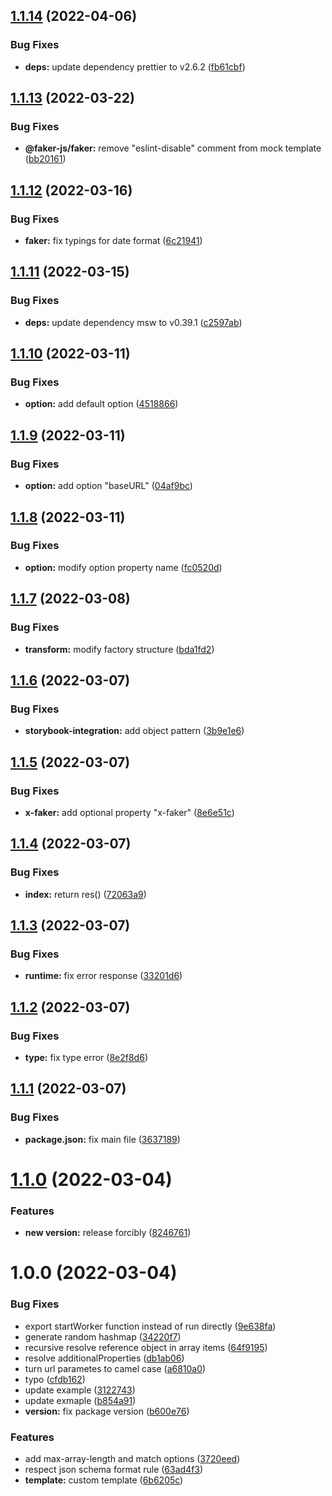 ## [1.1.14](https://github.com/schiughi/openapi-to-msw/compare/1.1.13...1.1.14) (2022-04-06)


### Bug Fixes

* **deps:** update dependency prettier to v2.6.2 ([fb61cbf](https://github.com/schiughi/openapi-to-msw/commit/fb61cbff69939ca82527ed8d37fdc0b92ce7395a))

## [1.1.13](https://github.com/schiughi/openapi-to-msw/compare/1.1.12...1.1.13) (2022-03-22)


### Bug Fixes

* **@faker-js/faker:** remove "eslint-disable" comment from mock template ([bb20161](https://github.com/schiughi/openapi-to-msw/commit/bb201616bfd0133317b6c6da7e841150817d5b1a))

## [1.1.12](https://github.com/schiughi/openapi-to-msw/compare/1.1.11...1.1.12) (2022-03-16)


### Bug Fixes

* **faker:** fix typings for date format ([6c21941](https://github.com/schiughi/openapi-to-msw/commit/6c2194198a474a3c66024eac77f968e4c588850e))

## [1.1.11](https://github.com/schiughi/openapi-to-msw/compare/1.1.10...1.1.11) (2022-03-15)


### Bug Fixes

* **deps:** update dependency msw to v0.39.1 ([c2597ab](https://github.com/schiughi/openapi-to-msw/commit/c2597ab6da8c8b8156362b5f5624f1d60e3fef82))

## [1.1.10](https://github.com/schiughi/openapi-to-msw/compare/1.1.9...1.1.10) (2022-03-11)


### Bug Fixes

* **option:** add default option ([4518866](https://github.com/schiughi/openapi-to-msw/commit/45188663decd18808f00426a00ee1d1ec4d5ba64))

## [1.1.9](https://github.com/schiughi/openapi-to-msw/compare/1.1.8...1.1.9) (2022-03-11)


### Bug Fixes

* **option:** add option "baseURL" ([04af9bc](https://github.com/schiughi/openapi-to-msw/commit/04af9bc3c3b3c029d272dfb687cee3afa65fee77))

## [1.1.8](https://github.com/schiughi/openapi-to-msw/compare/1.1.7...1.1.8) (2022-03-11)


### Bug Fixes

* **option:** modify option property name ([fc0520d](https://github.com/schiughi/openapi-to-msw/commit/fc0520de07fac44a0152dabb13b7df8b3cbe5eb4))

## [1.1.7](https://github.com/schiughi/openapi-to-msw/compare/1.1.6...1.1.7) (2022-03-08)


### Bug Fixes

* **transform:** modify factory structure ([bda1fd2](https://github.com/schiughi/openapi-to-msw/commit/bda1fd28a65447f6a7a590629a59397ea8a442d7))

## [1.1.6](https://github.com/schiughi/openapi-to-msw/compare/1.1.5...1.1.6) (2022-03-07)


### Bug Fixes

* **storybook-integration:** add object pattern ([3b9e1e6](https://github.com/schiughi/openapi-to-msw/commit/3b9e1e6274c0a9cc521c9a85c979a4fadbd311f3))

## [1.1.5](https://github.com/schiughi/openapi-to-msw/compare/1.1.4...1.1.5) (2022-03-07)


### Bug Fixes

* **x-faker:** add optional property "x-faker" ([8e6e51c](https://github.com/schiughi/openapi-to-msw/commit/8e6e51c55b925bfe859b9b37c718ff504d461d5c))

## [1.1.4](https://github.com/schiughi/openapi-to-msw/compare/1.1.3...1.1.4) (2022-03-07)


### Bug Fixes

* **index:** return res() ([72063a9](https://github.com/schiughi/openapi-to-msw/commit/72063a96a015ef9cd7c5b9b6d10134c634774954))

## [1.1.3](https://github.com/schiughi/openapi-to-msw/compare/1.1.2...1.1.3) (2022-03-07)


### Bug Fixes

* **runtime:** fix error response ([33201d6](https://github.com/schiughi/openapi-to-msw/commit/33201d63c6c10b45638040b556bcfd8db0bdbcd9))

## [1.1.2](https://github.com/schiughi/openapi-to-msw/compare/1.1.1...1.1.2) (2022-03-07)


### Bug Fixes

* **type:** fix type error ([8e2f8d6](https://github.com/schiughi/openapi-to-msw/commit/8e2f8d653ff70b6b16b5dacf61aa60cf81c5b78a))

## [1.1.1](https://github.com/schiughi/openapi-to-msw/compare/1.1.0...1.1.1) (2022-03-07)


### Bug Fixes

* **package.json:** fix main file ([3637189](https://github.com/schiughi/openapi-to-msw/commit/363718926bd689379df82055b74404d0992cb3b2))

# [1.1.0](https://github.com/schiughi/openapi-to-msw/compare/1.0.0...1.1.0) (2022-03-04)


### Features

* **new version:** release forcibly ([8246761](https://github.com/schiughi/openapi-to-msw/commit/8246761c638cf7f80738d64e85574ac2e7093387))

# 1.0.0 (2022-03-04)


### Bug Fixes

* export startWorker function instead of run directly ([9e638fa](https://github.com/schiughi/msw-auto-mock/commit/9e638fa8896a717e4dbaaa342fe26c2113afde18))
* generate random hashmap ([34220f7](https://github.com/schiughi/msw-auto-mock/commit/34220f7456d4fabe6b095590a67a44d96e17a85b))
* recursive resolve reference object in array items ([64f9195](https://github.com/schiughi/msw-auto-mock/commit/64f919575a8dcf5e5849e5be0ee217142cbb4c20))
* resolve additionalProperties ([db1ab06](https://github.com/schiughi/msw-auto-mock/commit/db1ab066db461b06e771674a429f0e51b1f6a0b5))
* turn url parametes to camel case ([a6810a0](https://github.com/schiughi/msw-auto-mock/commit/a6810a0746a95e7832b024ad9e8e6e6433915496))
* typo ([cfdb162](https://github.com/schiughi/msw-auto-mock/commit/cfdb1629211f70440d4afb83b8d47815dd05cb13))
* update example ([3122743](https://github.com/schiughi/msw-auto-mock/commit/31227438c0ff438aeb339a0bbc433f86845a4503))
* update exmaple ([b854a91](https://github.com/schiughi/msw-auto-mock/commit/b854a91f1256b42c74050b65438ed97668961abe))
* **version:** fix package version ([b600e76](https://github.com/schiughi/msw-auto-mock/commit/b600e767bab019de15a508e3ef0582bc989df69e))


### Features

* add max-array-length and match options ([3720eed](https://github.com/schiughi/msw-auto-mock/commit/3720eedb11a4a871b4a342623726f39e1de00a55))
* respect json schema format rule ([63ad4f3](https://github.com/schiughi/msw-auto-mock/commit/63ad4f3c30a14e65b2a729787800662000f61d35))
* **template:** custom template ([6b6205c](https://github.com/schiughi/msw-auto-mock/commit/6b6205c6a84da6c6a8995cfaf8d45cdfffe04db1))
